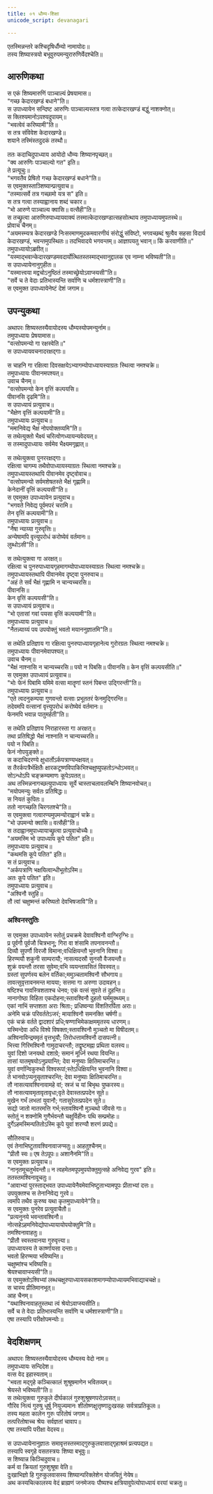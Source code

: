 ```yaml
---
title: ०१ धौम्य-शिक्षा
unicode_script: devanagari

---
```

एतस्मिन्नन्तरे कश्चिदृषिर्धौम्यो नामायोदः॥  
तस्य शिष्यास्त्रयो बभूवुरुपमन्युरारुणिर्वेदश्चेति॥  

## आरुणिकथा
स एकं शिष्यमारुणिं पाञ्चाल्यं प्रेषयामास॥  
"गच्छ केदारखण्डं बधाने"ति॥  
स उपाध्यायेन सन्दिष्ट आरुणिः पाञ्चाल्यस्तत्र गत्वा तत्केदारखण्डं बद्धुं नाशक्नोत्॥  
स क्लिश्यमानोऽपश्यदुपायम्॥  
"भवत्वेवं करिष्यामी"ति॥  
स तत्र संविवेश केदारखण्डे॥  
शयाने तस्मिंस्तदुदकं तस्थौ॥  

ततः कदाचिदुपाध्याय आयोदो धौम्यः शिष्यानपृच्छत्॥  
"क्व आरुणिः पाञ्चाल्यो गत" इति॥  
ते प्रत्यूचुः॥  
"भगवतैव प्रेषितो गच्छ केदारखण्डं बधाने"ति॥  
स एवमुक्तस्ताञ्शिष्यान्प्रत्युवाच॥  
"तस्मात्सर्वे तत्र गच्छामो यत्र स" इति॥  
स तत्र गत्वा तस्याह्वानाय शब्दं चकार॥  
"भो आरुणे पाञ्चाल्य क्वासि॥ वत्सैही"ति॥  
स तच्छ्रुत्वा आरुणिरुपाध्यायवाक्यं तस्मात्केदारखण्डात्सहसोत्थाय तमुपाध्यायमुपतस्थे॥  
प्रोवाच चैनम्॥  
"अयमस्म्यत्र केदारखण्डे निःसरमाणमुदकमवारणीयं संरोद्धुं संविष्टो, भगवच्छब्दं श्रुत्वैव सहसा विदार्य केदारखण्डं, भवन्तमुपस्थितः॥ तदभिवादये भगवन्तम्॥ आज्ञापयतु भवान्॥ किं करवाणीति॥"  
तमुपाध्यायोऽब्रवीत्॥  
"यस्माद्भवान्केदारखण्डमवदार्योत्थितस्तस्माद्भवानुद्दालक एव नाम्ना भविष्यती"ति॥  
स उपाध्यायेनानुगृहीतः॥  
"यस्मात्त्वया मद्वचोऽनुष्ठितं तस्माच्छ्रेयोऽवाप्स्यसी"ति॥  
"सर्वे च ते वेदाः प्रतिभास्यन्ति सर्वाणि च धर्मशास्त्राणी"ति॥  
स एवमुक्त उपाध्यायेनेष्टं देशं जगाम॥  

## उपन्युकथा
अथापरः शिष्यस्तस्यैवायोदस्य धौम्यस्योपमन्युर्नाम॥  
तमुपाध्यायः प्रेषयामास॥  
"वत्सोपमन्यो गा रक्षस्वेति॥"  
स उपाध्यायवचनादरक्षद्गाः॥  

स चाहनि गा रक्षित्वा दिवसक्षयेऽभ्यागम्योपाध्यायस्याग्रतः स्थित्वा नमश्चक्रे॥  
तमुपाध्यायः पीवानमपश्यत्॥  
उवाच चैनम्॥  
"वत्सोपमन्यो केन वृत्तिं कल्पयसि॥  
पीवानसि दृढमि"ति॥  
स उपाध्यायं प्रत्युवाच॥  
"भैक्षेण वृत्तिं कल्पयामी"ति॥  
तमुपाध्यायः प्रत्युवाच॥  
"ममानिवेद्य भैक्षं नोपयोक्तव्यमि"ति॥  
स तथेत्युक्तो भैक्ष्यं चरित्वोणध्यायन्यवेदयत्॥  
स तस्मादुपाध्यायः सर्वमेव भैक्ष्यमगृह्णात्॥  

स तथेत्युक्त्वा पुनररक्षद्गाः॥  
रक्षित्वा चागम्य तथैवोपाध्यायस्याग्रतः स्थित्वा नमश्चक्रे॥  
तमुपाध्यायस्तथापि पीवानमेव दृष्ट्वोवाच॥  
"वत्सोपमन्यो सर्वमशेषतस्ते भैक्षं गृह्णामि॥  
केनेदानीं वृत्तिं कल्पयसी"ति॥  
स एवमुक्त उपाध्यायेन प्रत्युवाच॥  
"भगवते निवेद्य पूर्वमपरं चरामि॥  
तेन वृत्तिं कल्पयामी"ति॥  
तमुपाध्यायः प्रत्युवाच॥  
"नैषा न्याय्या गुरुवृत्तिः॥  
अन्येषामपि वृत्त्युपरोधं करोष्येवं वर्तमानः॥  
लुब्धोऽसी"ति॥  

स तथेत्युक्त्वा गा अरक्षत्॥  
रक्षित्वा च पुनरुपाध्यायगृहमागम्योपाध्यायस्याग्रतः स्थित्वा नमश्चक्रे॥  
तमुपाध्यायस्तथापि पीवानमेव दृष्ट्वा पुनरुवाच॥  
"अहं ते सर्वं भैक्षं गृह्णामि न चान्यच्चरसि॥  
पीवानसि॥  
केन वृत्तिं कल्पयसी"ति॥  
स उपाध्यायं प्रत्युवाच॥  
"भो एतासां गवां पयसा वृत्तिं कल्पयामी"ति॥  
तमुपाध्यायः प्रत्युवाच॥  
"नैतन्न्याय्यं पय उपयोक्तुं भवतो मयाननुज्ञातमि"ति॥  

स तथेति प्रतिज्ञाय गा रक्षित्वा पुनरुपाध्यायगृहानेत्य गुरोरग्रतः स्थित्वा नमश्चक्रे॥  
तमुपाध्यायः पीवानमेवापश्यत्॥  
उवाच चैनम्॥  
"भैक्षं नाश्नासि न चान्यच्चरसि॥ पयो न पिबसि॥ पीवानसि॥ केन वृत्तिं कल्पयसीति॥"  
स एवमुक्त उपाध्यायं प्रत्युवाच॥  
"भोः फेनं पिबामि यमिमे वत्सा मातॄणां स्तनं पिबन्त उद्गिरन्ती"ति॥  
तमुपाध्यायः प्रत्युवाच॥  
"एते त्वदनुकम्पया गुणवन्तो वत्साः प्रभूततरं फेनमुद्गिरन्ति॥  
तदेवमपि वत्सानां वृत्त्युपरोधं करोष्येवं वर्तमानः॥  
फेनमपि भवान्न पातुमर्हती"ति॥  

स तथेति प्रतिज्ञाय निराहारस्ता गा अरक्षत्॥  
तथा प्रतिषिद्धो भैक्षं नाश्नाति न चान्यच्चरति॥  
पयो न पिबति॥  
फेनं नोपयुङ्क्ते॥  
स कदाचिदरण्ये क्षुधार्तोऽर्कपत्राण्यभक्षयत्॥  
स तैरर्कपत्रैर्भक्षितैः क्षारकटूष्णविपाकिभिश्चक्षुष्युपहतोऽन्धोऽभवत्॥  
सोऽन्धोऽपि चङ्क्रम्यमाणः कूपेऽपतत्॥  
अथ तस्मिन्ननागच्छत्युपाध्यायः सूर्ये चास्ताचलावलम्बिनि शिष्यानवोचत्॥  
"मयोपमन्युः सर्वतः प्रतिषिद्धः॥  
स नियतं कुपितः॥  
ततो नागच्छति चिरगतश्चे"ति॥  
स एवमुक्त्वा गत्वारण्यमुपमन्योराह्वानं चक्रे॥  
"भो उपमन्यो क्वासि॥ वत्सैही"ति॥  
स तदाह्वानमुपाध्यायाच्छ्रुत्वा प्रत्युवाचोच्चैः॥  
"अयमस्मि भो उपाध्याय कूपे पतित" इति॥  
तमुपाध्यायः प्रत्युवाच॥  
"कथमसि कूपे पतित" इति॥  
स तं प्रत्युवाच॥  
"अर्कपत्राणि भक्षयित्वान्धीभूतोऽस्मि॥  
अतः कूपे पतित" इति॥  
तमुपाध्यायः प्रत्युवाच॥  
"अश्विनौ स्तुहि॥  
तौ त्वां चक्षुष्मन्तं करिष्यतो देवभिषजावि"ति॥  

### अश्विनस्तुतिः
स एवमुक्त उपाध्यायेन स्तोतुं प्रचक्रमे देवावश्विनौ वाग्भिरृग्भिः॥  
प्र पूर्वगौ पूर्वजौ चित्रभानू; गिरा वा शंसामि तपनावनन्तौ॥  
दिव्यौ सुपर्णौ विरजौ विमाना;वधिक्षियन्तौ भुवनानि विश्वा॥  
हिरण्मयौ शकुनी साम्परायौ; नासत्यदस्रौ सुनसौ वैजयन्तौ॥  
शुक्रं वयन्तौ तरसा सुवेमा;वभि व्ययन्तावसितं विवस्वत्॥  
ग्रस्तां सुपर्णस्य बलेन वर्तिका;ममुञ्चतामश्विनौ सौभगाय॥  
तावत्सुवृत्तावनमन्त मायया; सत्तमा गा अरुणा उदावहन्॥  
षष्टिश्च गावस्त्रिशताश्च धेनव; एकं वत्सं सुवते तं दुहन्ति॥  
नानागोष्ठा विहिता एकदोहना;स्तावश्विनौ दुहतो घर्ममुक्थ्यम्॥  
एकां नाभिं सप्तशता अराः श्रिताः; प्रधिष्वन्या विंशतिरर्पिता अराः॥  
अनेमि चक्रं परिवर्ततेऽजरं; मायाश्विनौ समनक्ति चर्षणी॥  
एकं चक्रं वर्तते द्वादशारं प्रधि;षण्णाभिमेकाक्षममृतस्य धारणम्॥  
यस्मिन्देवा अधि विश्वे विषक्ता;स्तावश्विनौ मुञ्चतो मा विषीदतम्॥  
अश्विनाविन्द्रममृतं वृत्तभूयौ; तिरोधत्तामश्विनौ दासपत्नी॥  
भित्त्वा गिरिमश्विनौ गामुदाचरन्तौ; तद्वृष्टमह्ना प्रथिता वलस्य॥  
युवां दिशो जनयथो दशाग्रे; समानं मूर्ध्नि रथया वियन्ति॥  
तासां यातमृषयोऽनुप्रयान्ति; देवा मनुष्याः क्षितिमाचरन्ति॥  
युवां वर्णान्विकुरुथो विश्वरूपां;स्तेऽधिक्षियन्ति भुवनानि विश्वा॥  
ते भानवोऽप्यनुसृताश्चरन्ति; देवा मनुष्याः क्षितिमाचरन्ति॥  
तौ नासत्यावश्विनावामहे वां; स्रजं च यां बिभृथः पुष्करस्य॥  
तौ नासत्यावमृतावृतावृधा;वृते देवास्तत्प्रपदेन सूते॥  
मुखेन गर्भं लभतां युवानौ; गतासुरेतत्प्रपदेन सूते॥  
सद्यो जातो मातरमत्ति गर्भ;स्तावश्विनौ मुञ्चथो जीवसे गाः॥  
स्तोतुं न शक्नोमि गुणैर्भवन्तौ चक्षुर्विहीनः पथि सम्प्रमोहः॥  
दुर्गेऽहमस्मिन्पतितोऽस्मि कूपे युवां शरण्यौ शरणं प्रपद्ये॥  

सौतिरुवाच॥  
एवं तेनाभिष्टुतावश्विनावाजग्मतुः॥ आहतुश्चैनम्॥  
"प्रीतौ स्वः॥ एष तेऽपूपः॥ अशानैनमि"ति॥  
स एवमुक्तः प्रत्युवाच॥  
"नानृतमूचतुर्भवन्तौ॥ न त्वहमेतमपूपमुपयोक्तुमुत्सहे अनिवेद्य गुरव" इति॥  
ततस्तमश्विनावूचतुः॥  
"आवाभ्यां पुरस्ताद्भवत उपाध्यायेनैवमेवाभिष्टुताभ्यामपूपः प्रीताभ्यां दत्तः॥  
उपयुक्तश्च स तेनानिवेद्य गुरवे॥  
त्वमपि तथैव कुरुष्व यथा कृतमुपाध्यायेने"ति॥  
स एवमुक्तः पुनरेव प्रत्युवाचैतौ॥  
"प्रत्यनुनये भवन्तावश्विनौ॥  
नोत्सहेऽहमनिवेद्योपाध्यायायोपयोक्तुमि"ति॥  
तमश्विनावाहतुः॥  
"प्रीतौ स्वस्तवानया गुरुवृत्त्या॥  
उपाध्यायस्य ते कार्ष्णायसा दन्ताः॥  
भवतो हिरण्मया भविष्यन्ति॥  
चक्षुष्मांश्च भविष्यसि॥  
श्रेयश्चावाप्स्यसी"ति॥  
स एवमुक्तोऽश्विभ्यां लब्धचक्षुरुपाध्यायसकाशमागम्योपाध्यायमभिवाद्याचचक्षे॥  
स चास्य प्रीतिमानभूत्॥  
आह चैनम्॥  
"यथाश्विनावाहतुस्तथा त्वं श्रेयोऽवाप्स्यसीति॥  
सर्वे च ते वेदाः प्रतिभास्यन्ति सर्वाणि च धर्मशास्त्राणी"ति॥  
एषा तस्यापि परीक्षोपमन्योः॥  

## वेदशिक्षणम्
अथापरः शिष्यस्तस्यैवायोदस्य धौम्यस्य वेदो नाम॥  
तमुपाध्यायः सन्दिदेश॥  
वत्स वेद इहास्यताम्॥  
"भवता मद्गृहे कञ्चित्कालं शुश्रूषमाणेन भवितव्यम्॥  
श्रेयस्ते भविष्यती"ति॥  
स तथेत्युक्त्वा गुरुकुले दीर्घकालं गुरुशुश्रूषणपरोऽवसत्॥  
गौरिव नित्यं गुरुषु धूर्षु नियुज्यमानः शीतोष्णक्षुत्तृष्णादुःखसहः सर्वत्राप्रतिकूलः॥  
तस्य महता कालेन गुरुः परितोषं जगाम॥  
तत्परितोषाच्च श्रेयः सर्वज्ञतां चावाप॥  
एषा तस्यापि परीक्षा वेदस्य॥  

स उपाध्यायेनानुज्ञातः समावृत्तस्तस्माद्गुरुकुलवासाद्गृहाश्रमं प्रत्यपद्यत॥  
तस्यापि स्वगृहे वसतस्त्रयः शिष्या बभूवुः॥  
स शिष्यान्न किञ्चिदुवाच॥  
कर्म वा क्रियतां गुरुशुश्रूषा वेति॥  
दुःखाभिज्ञो हि गुरुकुलवासस्य शिष्यान्परिक्लेशेन योजयितुं नेयेष॥  
अथ कस्यचित्कालस्य वेदं ब्राह्मणं जनमेजयः पौष्यश्च क्षत्रियावुपेत्योपाध्यायं वरयां चक्रतुः॥  